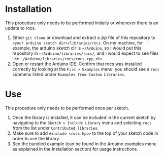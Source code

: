 # Installation
This procedure only needs to be performed initially or whenever there is an update to rocs.
1. Either `git clone` or download and extract a zip file of this repository to `<your arduino sketch dir>/libraries/rocs`. On my machine, for example, the arduino sketch dir is `~/Arduino`, so I would put this repository in `~/Arduino/libraries/rocs/`, and I would expect to see files like `~/Arduino/libraries/rocs/rocs.cpp`, etc.
2. Open or restart the Arduino IDE. Confirm that rocs was installed correctly by looking at the `File > Examples` menu: you should see a `rocs` submenu listed under `Examples from Custom Libraries`.

# Use
This procedure only needs to be performed once per sketch.
1. Once the library is installed, it can be included in the current sketch by navigating to the `Sketch > Include Library` menu and selecting `rocs` from the list under `Contributed libraries`.
2. Make sure to add `#include <rocs.hpp>` to the top of your sketch code in order to use the library.
3. See the bundled example (can be found in the Arduino examples menu as explained in the Installation section) for usage instructions.
